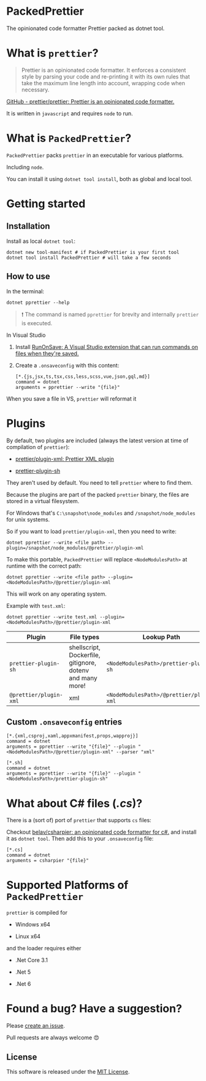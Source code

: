 # PackedPrettier

The opinionated code formatter Prettier packed as dotnet tool.

# What is `prettier`?

> Prettier is an opinionated code formatter. It enforces a consistent style by parsing your code and re-printing it with its own rules that take the maximum line length into account, wrapping code when necessary.

[GitHub - prettier/prettier: Prettier is an opinionated code formatter.](https://github.com/prettier/prettier)

It is written in `javascript` and requires `node` to run.

# What is `PackedPrettier`?

`PackedPrettier` packs `prettier` in an executable for various platforms.

Including `node`.

You can install it using `dotnet tool install`, both as global and local tool.

# Getting started

## Installation

Install as local `dotnet tool`:

```shell
dotnet new tool-manifest # if PackedPrettier is your first tool
dotnet tool install PackedPrettier # will take a few seconds
```

## How to use

In the terminal:

```shell
dotnet pprettier --help
```

> :exclamation: The command is named `pprettier` for brevity and internally `prettier` is executed.

In Visual Studio

1. Install [RunOnSave: A Visual Studio extension that can run commands on files when they're saved.](https://github.com/waf/RunOnSave)

2. Create a `.onsaveconfig` with this content:

    ```textile
    [*.{js,jsx,ts,tsx,css,less,scss,vue,json,gql,md}]
    command = dotnet
    arguments = pprettier --write "{file}"
    ```

When you save a file in VS, `prettier` will reformat it

# Plugins

By default, two plugins are included (always the latest version at time of compilation of `prettier`):

-   [prettier/plugin-xml: Prettier XML plugin](https://github.com/prettier/plugin-xml)

-   [prettier-plugin-sh](https://github.com/rx-ts/prettier/tree/master/packages/sh)

They aren't used by default. You need to tell `prettier` where to find them.

Because the plugins are part of the packed `prettier` binary, the files are stored in a virtual filesystem.

For Windows that's `C:\snapshot\node_modules` and `/snapshot/node_modules` for unix systems.

So if you want to load `prettier/plugin-xml`, then you need to write:

```shell
dotnet pprettier --write <file path> --plugin=/snapshot/node_modules/@prettier/plugin-xml
```

To make this portable, `PackedPrettier` will replace `<NodeModulesPath>` at runtime with the correct path:

```shell
dotnet pprettier --write <file path> --plugin=<NodeModulesPath>/@prettier/plugin-xml
```

This will work on any operating system.

Example with `test.xml`:

```shell
dotnet pprettier --write test.xml --plugin=<NodeModulesPath>/@prettier/plugin-xml
```

| Plugin                 | File types                                                | Lookup Path                              |
| ---------------------- | --------------------------------------------------------- | ---------------------------------------- |
| `prettier-plugin-sh`   | shellscript, Dockerfile, gitignore, dotenv and many more! | `<NodeModulesPath>/prettier-plugin-sh`   |
| `@prettier/plugin-xml` | xml                                                       | `<NodeModulesPath>/@prettier/plugin-xml` |

## Custom `.onsaveconfig` entries

```
[*.{xml,csproj,xaml,appxmanifest,props,wapproj}]
command = dotnet
arguments = pprettier --write "{file}" --plugin "<NodeModulesPath>/@prettier/plugin-xml" --parser "xml"

[*.sh]
command = dotnet
arguments = pprettier --write "{file}" --plugin "<NodeModulesPath>/prettier-plugin-sh"
```

# What about C# files (_.cs_)?

There is a (sort of) port of `prettier` that supports `cs` files:

Checkout [belav/csharpier: an opinionated code formatter for c#.](https://github.com/belav/csharpier) and install it as `dotnet tool`. Then add this to your `.onsaveconfig` file:

```
[*.cs]
command = dotnet
arguments = csharpier "{file}"
```

# Supported Platforms of `PackedPrettier`

`prettier` is compiled for

-   Windows x64

-   Linux x64

and the loader requires either

-   .Net Core 3.1

-   .Net 5

-   .Net 6

# Found a bug? Have a suggestion?

Please [create an issue](https://github.com/Gitii/PackedPrettier/issues).

Pull requests are always welcome :heart_eyes:

## License

This software is released under the [MIT License](https://opensource.org/licenses/MIT).
